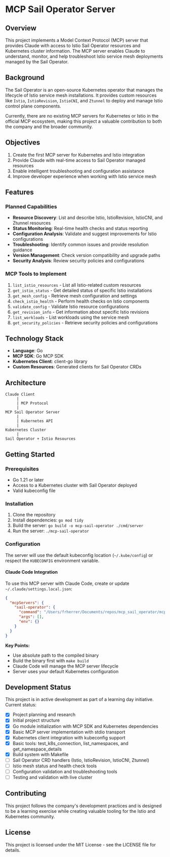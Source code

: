 # MCP Sail Operator Server

## Overview

This project implements a Model Context Protocol (MCP) server that provides Claude with access to Istio Sail Operator resources and Kubernetes cluster information. The MCP server enables Claude to understand, monitor, and help troubleshoot Istio service mesh deployments managed by the Sail Operator.

## Background

The Sail Operator is an open-source Kubernetes operator that manages the lifecycle of Istio service mesh installations. It provides custom resources like `Istio`, `IstioRevision`, `IstioCNI`, and `Ztunnel` to deploy and manage Istio control plane components.

Currently, there are no existing MCP servers for Kubernetes or Istio in the official MCP ecosystem, making this project a valuable contribution to both the company and the broader community.

## Objectives

1. Create the first MCP server for Kubernetes and Istio integration
2. Provide Claude with real-time access to Sail Operator managed resources
3. Enable intelligent troubleshooting and configuration assistance
4. Improve developer experience when working with Istio service mesh

## Features

### Planned Capabilities

- **Resource Discovery**: List and describe Istio, IstioRevision, IstioCNI, and Ztunnel resources
- **Status Monitoring**: Real-time health checks and status reporting
- **Configuration Analysis**: Validate and suggest improvements for Istio configurations
- **Troubleshooting**: Identify common issues and provide resolution guidance
- **Version Management**: Check version compatibility and upgrade paths
- **Security Analysis**: Review security policies and configurations

### MCP Tools to Implement

1. `list_istio_resources` - List all Istio-related custom resources
2. `get_istio_status` - Get detailed status of specific Istio installations
3. `get_mesh_config` - Retrieve mesh configuration and settings
4. `check_istio_health` - Perform health checks on Istio components
5. `validate_config` - Validate Istio resource configurations
6. `get_revision_info` - Get information about specific Istio revisions
7. `list_workloads` - List workloads using the service mesh
8. `get_security_policies` - Retrieve security policies and configurations

## Technology Stack

- **Language**: Go
- **MCP SDK**: Go MCP SDK
- **Kubernetes Client**: client-go library
- **Custom Resources**: Generated clients for Sail Operator CRDs

## Architecture

```
Claude Client
     |
     | MCP Protocol
     |
MCP Sail Operator Server
     |
     | Kubernetes API
     |
Kubernetes Cluster
     |
Sail Operator + Istio Resources
```

## Getting Started

### Prerequisites

- Go 1.21 or later
- Access to a Kubernetes cluster with Sail Operator deployed
- Valid kubeconfig file

### Installation

1. Clone the repository
2. Install dependencies: `go mod tidy`
3. Build the server: `go build -o mcp-sail-operator ./cmd/server`
4. Run the server: `./mcp-sail-operator`

### Configuration

The server will use the default kubeconfig location (`~/.kube/config`) or respect the `KUBECONFIG` environment variable.

#### Claude Code Integration

To use this MCP server with Claude Code, create or update `~/.claude/settings.local.json`:

```json
{
  "mcpServers": {
    "sail-operator": {
      "command": "/Users/frherrer/Documents/repos/mcp_sail_operator/mcp-sail-operator",
      "args": [],
      "env": {}
    }
  }
}
```

**Key Points:**
- Use absolute path to the compiled binary
- Build the binary first with `make build`
- Claude Code will manage the MCP server lifecycle
- Server uses your default Kubernetes configuration

## Development Status

This project is in active development as part of a learning day initiative. Current status:

- [x] Project planning and research
- [x] Initial project structure
- [x] Go module initialization with MCP SDK and Kubernetes dependencies
- [x] Basic MCP server implementation with stdio transport
- [x] Kubernetes client integration with kubeconfig support
- [x] Basic tools: test_k8s_connection, list_namespaces, and get_namespace_details
- [x] Build system with Makefile
- [ ] Sail Operator CRD handlers (Istio, IstioRevision, IstioCNI, Ztunnel)
- [ ] Istio mesh status and health check tools
- [ ] Configuration validation and troubleshooting tools
- [ ] Testing and validation with live cluster

## Contributing

This project follows the company's development practices and is designed to be a learning exercise while creating valuable tooling for the Istio and Kubernetes community.

## License

This project is licensed under the MIT License - see the LICENSE file for details.